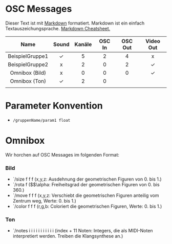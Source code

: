 OSC Messages
============

Dieser Text ist mit [Markdown](https://de.wikipedia.org/wiki/Markdown) formatiert.
Markdown ist ein einfach Textauszeichungsprache.
[Markdown Cheatsheet.](https://github.com/adam-p/markdown-here/wiki/Markdown-Cheatsheet)


|      Name       | Sound | Kanäle | OSC In | OSC Out | Video Out |
|:---------------:|:-----:|:------:|:------:|:-------:|:---------:|
| BeispielGruppe1 |   ✓   |   5    |    2   |    4    |     x     |
| BeispielGruppe2 |   x   |   2    |    0   |    2    |     ✓     |
| Omnibox (Bild)  |   x   |   0    |    0   |    0    |     ✓     |
| Omnibox (Ton)   |   ✓   |   2    |    0   |         |           |
|                 |       |        |        |         |           |


Parameter Konvention
====================

* `/gruppenName/param1 float`


Omnibox
===============

Wir horchen auf OSC Messages im folgenden Format:

### Bild

 * `/size f f f     (x,y,z: Ausdehnung der geometrischen Figuren von 0. bis 1.)
 * `/rota f         ($$\alpha: Freiheitsgrad der geometrischen Figuren von 0. bis 360.)
 * `/move f f f     (x,y,z: Verschiebt die geometrischen Figuren anteilig vom Zentrum weg, Werte: 0. bis 1.)
 * `/color f f f     (r,g,b: Coloriert die geometrischen Figuren, Werte: 0. bis 1.)

### Ton

 * `/notes i i i i i i i i i i i (index + 11 Noten: Integers, die als MIDI-Noten interpretiert werden. Treiben die Klangsynthese an.)
